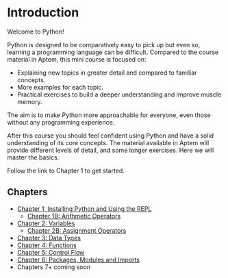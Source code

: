 # Introduction

Welcome to Python!

Python is designed to be comparatively easy to pick up but even so, learning a programming language can be difficult. Compared to the course material in Aptem, this mini course is focused on:

- Explaining new topics in greater detail and compared to familiar concepts.
- More examples for each topic.
- Practical exercises to build a deeper understanding and improve muscle memory.

The aim is to make Python more approachable for everyone, even those without any programming experience.

After this course you should feel confident using Python and have a solid understanding of its core concepts. The material available in Aptem will provide different levels of detail, and some longer exercises. Here we will master the basics.

Follow the link to Chapter 1 to get started.

## Chapters

- [Chapter 1: Installing Python and Using the REPL](./01_installing_python_and_using_the_REPL.md)
  - [Chapter 1B: Arithmetic Operators](./01B_arithmetic_operators.md)
- [Chapter 2: Variables](./02_variables.md)
  - [Chapter 2B: Assignment Operators](./02B_assignment_operators.md)
- [Chapter 3: Data Types](./03_data_types.md)
- [Chapter 4: Functions](./04_functions.md)
- [Chapter 5: Control Flow](./05_control_flow.md)
- [Chapter 6: Packages, Modules and Imports](./06_packages_and_imports.md)
- Chapters 7+ coming soon